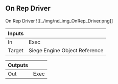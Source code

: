 ## On Rep Driver
On Rep Driver
![[../img/nd_img_OnRep_Driver.png]]

|Inputs||
|--|--|
| In | Exec |
| Target | Siege Engine Object Reference |

|Outputs||
|--|--|
| Out | Exec |
